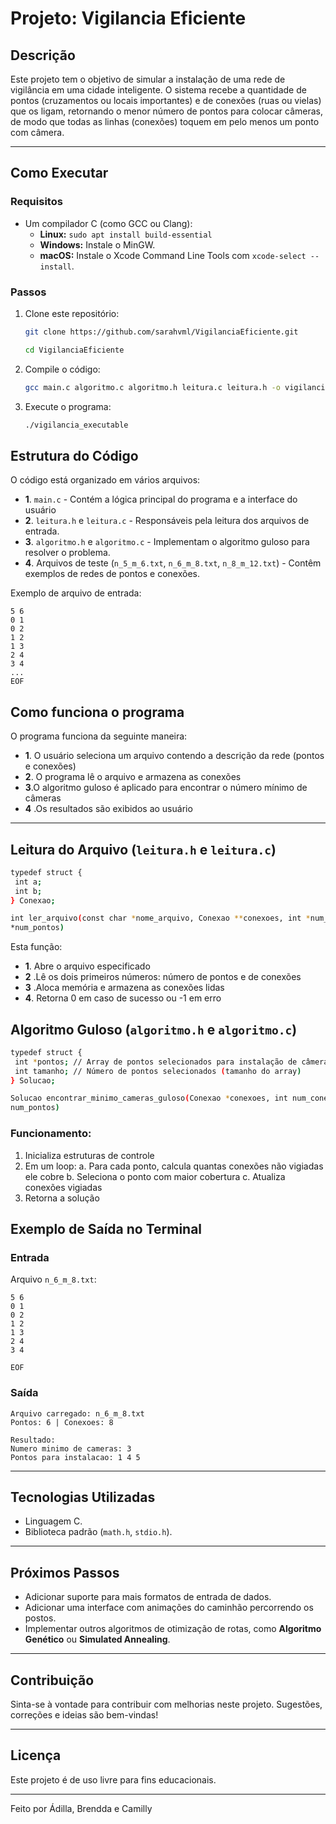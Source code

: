 # Projeto: Vigilancia Eficiente

## Descrição

Este projeto tem o objetivo de simular a instalação de uma rede de vigilância em uma cidade inteligente. O sistema recebe a quantidade de pontos (cruzamentos ou locais importantes) e de conexões (ruas ou vielas) que os ligam, retornando o menor número de pontos para colocar câmeras, de modo que todas as linhas (conexões) toquem em pelo menos um ponto com câmera.

---

## Como Executar

### Requisitos

- Um compilador C (como GCC ou Clang):
  - **Linux:** `sudo apt install build-essential`
  - **Windows:** Instale o MinGW.
  - **macOS:** Instale o Xcode Command Line Tools com `xcode-select --install`.

### Passos

1. Clone este repositório:

   ```bash
   git clone https://github.com/sarahvml/VigilanciaEficiente.git

   ```

    ```bash
   cd VigilanciaEficiente
   ```
  
2. Compile o código:

   ```bash
   gcc main.c algoritmo.c algoritmo.h leitura.c leitura.h -o vigilancia_executable
   ```

3. Execute o programa:

   ```bash
   ./vigilancia_executable
   ```
   
## Estrutura do Código

O código está organizado em vários arquivos:

- **1**. `main.c` - Contém a lógica principal do programa e a interface do usuário
- **2**. `leitura.h` e `leitura.c` - Responsáveis pela leitura dos arquivos de entrada.
- **3**. `algoritmo.h` e `algoritmo.c` - Implementam o algoritmo guloso para resolver o problema.
- **4**. Arquivos de teste (`n_5_m_6.txt`, `n_6_m_8.txt`, `n_8_m_12.txt`) - Contêm exemplos de redes de pontos e conexões.


Exemplo de arquivo de entrada:

```
5 6
0 1
0 2
1 2
1 3
2 4
3 4
...
EOF
```

## Como funciona o programa 

O programa funciona da seguinte maneira:

- **1**. O usuário seleciona um arquivo contendo a descrição da rede (pontos e conexões)
- **2**. O programa lê o arquivo e armazena as conexões
- **3**.O algoritmo guloso é aplicado para encontrar o número mínimo de câmeras
- **4** .Os resultados são exibidos ao usuário
---
## Leitura do Arquivo  (`leitura.h` e `leitura.c`)
```bash
typedef struct {
 int a;
 int b;
} Conexao;
```
```bash
int ler_arquivo(const char *nome_arquivo, Conexao **conexoes, int *num_conexoes, int
*num_pontos)
```

Esta função:

- **1**. Abre o arquivo especificado
- **2** .Lê os dois primeiros números: número de pontos e de conexões
- **3** .Aloca memória e armazena as conexões lidas
- **4**. Retorna 0 em caso de sucesso ou -1 em erro

## Algoritmo Guloso (`algoritmo.h` e `algoritmo.c`)
```bash
typedef struct {
 int *pontos; // Array de pontos selecionados para instalação de câmeras
 int tamanho; // Número de pontos selecionados (tamanho do array)
} Solucao;
```
```bash
Solucao encontrar_minimo_cameras_guloso(Conexao *conexoes, int num_conexoes, int
num_pontos)
```

### Funcionamento:
1. Inicializa estruturas de controle
2. Em um loop:
 a. Para cada ponto, calcula quantas conexões não vigiadas ele cobre
 b. Seleciona o ponto com maior cobertura
 c. Atualiza conexões vigiadas
3. Retorna a solução

## Exemplo de Saída no Terminal

### Entrada

Arquivo `n_6_m_8.txt`:

```
5 6
0 1
0 2
1 2
1 3
2 4
3 4

EOF
```

### Saída

```
Arquivo carregado: n_6_m_8.txt
Pontos: 6 | Conexoes: 8

Resultado:
Numero minimo de cameras: 3
Pontos para instalacao: 1 4 5
```

---

## Tecnologias Utilizadas

- Linguagem C.
- Biblioteca padrão (`math.h`, `stdio.h`).

---

## Próximos Passos

- Adicionar suporte para mais formatos de entrada de dados.
- Adicionar uma interface com animações do caminhão percorrendo os postos.
- Implementar outros algoritmos de otimização de rotas, como **Algoritmo Genético** ou **Simulated Annealing**.

---

## Contribuição

Sinta-se à vontade para contribuir com melhorias neste projeto. Sugestões, correções e ideias são bem-vindas!

---

## Licença

Este projeto é de uso livre para fins educacionais.

---

Feito por Ádilla, Brendda e Camilly
